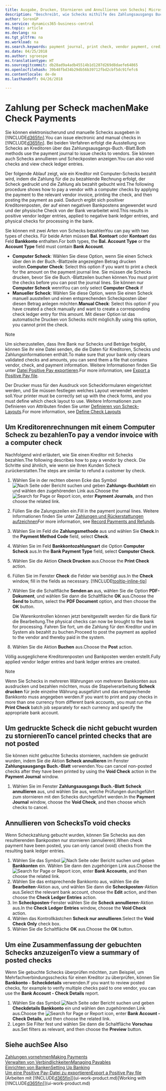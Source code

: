 ```yaml
---
title: Ausgabe, Drucken, Stornieren und Annullieren von Schecks| Microsoft Docs
description: "Beschreibt, wie Schecks mithilfe des Zahlungsausgangs Buch.-Blattes, ausgegeben, gedruckt oder annulliert werden oder wie Check-Sachposteneinträge in Business Central angezeigt werden."
author: SorenGP
ms.service: dynamics365-business-central
ms.topic: article
ms.devlang: na
ms.tgt_pltfrm: na
ms.workload: na
ms.search.keywords: payment journal, print check, vendor payment, creditor, debt, balance due, AP
ms.date: 04/25/2018
ms.author: sgroespe
ms.translationtype: HT
ms.sourcegitcommit: db28ad9a4adb45514b1d1287d269d8daefe64865
ms.openlocfilehash: 39b48fbd34b29db56b39712fbd2cbf5dc91fefc6
ms.contentlocale: de-de
ms.lasthandoff: 04/26/2018

---
```

# <a name="make-check-payments"></a><span data-ttu-id="2ac65-103">Zahlung per Scheck machen</span><span class="sxs-lookup"><span data-stu-id="2ac65-103">Make Check Payments</span></span>
<span data-ttu-id="2ac65-104">Sie können elektronischerund und manuelle Schecks ausgeben in [!INCLUDE[d365fin](includes/d365fin_md.md)].</span><span class="sxs-lookup"><span data-stu-id="2ac65-104">You can issue electronic and manual checks in [!INCLUDE[d365fin](includes/d365fin_md.md)].</span></span> <span data-ttu-id="2ac65-105">Bei beiden Verfahren erfolgt die Ausstellung von Schecks an Kreditoren über das Zahlungsausgangs-Buch.-Blatt.</span><span class="sxs-lookup"><span data-stu-id="2ac65-105">Both methods use the payment journal to issue checks to vendors.</span></span> <span data-ttu-id="2ac65-106">Sie können auch Schecks annullieren und Scheckposten anzeigen.</span><span class="sxs-lookup"><span data-stu-id="2ac65-106">You can also void checks and view check ledger entries.</span></span>

<span data-ttu-id="2ac65-107">Der folgende Ablauf zeigt, wie ein Kreditor mit Computer-Schecks bezahlt wird, indem die Zahlung für die zu bezahlende Rechnung erfolgt, der Scheck gedruckt und die Zahlung als bezahlt gebucht wird.</span><span class="sxs-lookup"><span data-stu-id="2ac65-107">The following procedure shows how to pay a vendor with a computer checks by applying the payment to the relevant vendor invoice, printing the check, and then posting the payment as paid.</span></span> <span data-ttu-id="2ac65-108">Dadurch ergibt sich positiver Kreditorenposten, der auf einen negativen Bankpostens angewendet wurd und der physische Check von der Bank verarbeitet wird.</span><span class="sxs-lookup"><span data-stu-id="2ac65-108">This results in positive vendor ledger entries, applied to negative bank ledger entries, and physical checks for processing in the bank.</span></span>

<span data-ttu-id="2ac65-109">Sie können mit zwei Arten von Schecks bezahlen</span><span class="sxs-lookup"><span data-stu-id="2ac65-109">You can pay with two types of checks.</span></span> <span data-ttu-id="2ac65-110">Für beide Arten müssen **Bal. Kontoart** oder **Kontoart** das Feld **Bankkonto** enthalten.</span><span class="sxs-lookup"><span data-stu-id="2ac65-110">For both types, the **Bal. Account Type** or the **Account Type** field must contain **Bank Account**.</span></span>

- <span data-ttu-id="2ac65-111">**Computer Scheck**: Wählen Sie diese Option, wenn Sie einen Scheck über den in der Buch.-Blattzeile angezeigten Betrag drucken wollen.</span><span class="sxs-lookup"><span data-stu-id="2ac65-111">**Computer Check**: Select this option if you want to print a check for the amount on the payment journal line.</span></span> <span data-ttu-id="2ac65-112">Sie müssen die Schecks drucken, bevor Sie die Buch.-Blattzeilen buchen können.</span><span class="sxs-lookup"><span data-stu-id="2ac65-112">You must print the checks before you can post the journal lines.</span></span> <span data-ttu-id="2ac65-113">Sie können nur **Computer Scheck** wenn</span><span class="sxs-lookup"><span data-stu-id="2ac65-113">You can only select **Computer Check** if</span></span>
- <span data-ttu-id="2ac65-114">**Manueller Scheck**: Wählen Sie diese Option, wenn Sie einen Scheck manuell ausstellen und einen entsprechenden Scheckposten über diesen Betrag anlegen möchten.</span><span class="sxs-lookup"><span data-stu-id="2ac65-114">**Manual Check**: Select this option if you have created a check manually and want to create a corresponding check ledger entry for this amount.</span></span> <span data-ttu-id="2ac65-115">Mit dieser Option ist das automatische Drucken von Schecks nicht möglich.</span><span class="sxs-lookup"><span data-stu-id="2ac65-115">By using this option, you cannot print the check.</span></span>

> [!NOTE]  
> <span data-ttu-id="2ac65-116">Um sicherzustellen, dass Ihre Bank nur Schecks und Beträge freigibt, können Sie ihr eine Datei senden, die die Daten für Kreditoren, Schecks und Zahlungsinformationen enthält.</span><span class="sxs-lookup"><span data-stu-id="2ac65-116">To make sure that your bank only clears validated checks and amounts, you can send them a file that contains vendor, check, and payment information.</span></span> <span data-ttu-id="2ac65-117">Weitere Informationen finden Sie unter [Datei Positive Pay exportieren](finance-how-positive-pay.md).</span><span class="sxs-lookup"><span data-stu-id="2ac65-117">For more information, see [Export a Positive Pay file](finance-how-positive-pay.md).</span></span>

<span data-ttu-id="2ac65-118">Der Drucker muss für den Ausdruck von Scheckformularen eingerichtet werden, und Sie müssen festlegen welches Layout verwendet werden soll.</span><span class="sxs-lookup"><span data-stu-id="2ac65-118">Your printer must be correctly set up with the check forms, and you must define which check layout to use.</span></span> <span data-ttu-id="2ac65-119">Weitere Informationen zum Definieren von Attributen finden Sie unter [Definieren von Scheck-Layouts](finance-how-define-check-layouts.md).</span><span class="sxs-lookup"><span data-stu-id="2ac65-119">For more information, see [Define Check Layouts](finance-how-define-check-layouts.md)</span></span>

## <a name="to-pay-a-vendor-invoice-with-a-computer-check"></a><span data-ttu-id="2ac65-120">Um Kreditorenrechnungen mit einem Computer Scheck zu bezahlen</span><span class="sxs-lookup"><span data-stu-id="2ac65-120">To pay a vendor invoice with a computer check</span></span>
<span data-ttu-id="2ac65-121">Nachfolgend wird erläutert, wie Sie einen Kreditor mit Schecks bezahlen.</span><span class="sxs-lookup"><span data-stu-id="2ac65-121">The following describes how to pay a vendor by check.</span></span> <span data-ttu-id="2ac65-122">Die Schritte sind ähnlich, wie wenn sie Ihren Kunden Scheck zurückerstatten.</span><span class="sxs-lookup"><span data-stu-id="2ac65-122">The steps are similar to refund a customer by check.</span></span>

1. <span data-ttu-id="2ac65-123">Wählen Sie in der rechten oberen Ecke das Symbol ![Nach Seite oder Bericht suchen](media/ui-search/search_small.png "Nach Seite oder Bericht suchen") und geben **Zahlungs-Buchblatt** ein und wählen den zugehörenden Link aus.</span><span class="sxs-lookup"><span data-stu-id="2ac65-123">Choose the ![Search for Page or Report](media/ui-search/search_small.png "Search for Page or Report icon") icon, enter **Payment Journals**, and then choose the related link.</span></span>
2. <span data-ttu-id="2ac65-124">Füllen Sie die Zalungszeilen ein.</span><span class="sxs-lookup"><span data-stu-id="2ac65-124">Fill in the payment journal lines.</span></span> <span data-ttu-id="2ac65-125">Weitere Informationen finden Sie unter [Zahlungen und Rückerstattungen aufzeichnen](payables-how-post-payments-refunds.md)</span><span class="sxs-lookup"><span data-stu-id="2ac65-125">For more information, see [Record Payments and Refunds](payables-how-post-payments-refunds.md).</span></span>
3. <span data-ttu-id="2ac65-126">Wählen Sie im Feld die **Zahlungsmethode** aus und wählen Sie **Check**.</span><span class="sxs-lookup"><span data-stu-id="2ac65-126">In the **Payment Method Code** field, select **Check**.</span></span>
4. <span data-ttu-id="2ac65-127">Wählen Sie im Feld **Bankkontozahlungsart** die Option **Computer Scheck** aus.</span><span class="sxs-lookup"><span data-stu-id="2ac65-127">In the **Bank Payment Type** field, select **Computer Check**.</span></span>
5. <span data-ttu-id="2ac65-128">Wählen Sie die Aktion **Check Drucken** aus.</span><span class="sxs-lookup"><span data-stu-id="2ac65-128">Choose the **Print Check** action.</span></span>
6. <span data-ttu-id="2ac65-129">Füllen Sie im Fenster **Check** die Felder wie benötigt aus.</span><span class="sxs-lookup"><span data-stu-id="2ac65-129">In the **Check** window, fill in the fields as necessary.</span></span> [!INCLUDE[tooltip-inline-tip](includes/tooltip-inline-tip_md.md)]
7. <span data-ttu-id="2ac65-130">Wählen Sie die Schaltfläche **Senden an** aus, wählen Sie die Option **PDF-Dokument**, und wählen Sie dann die Schaltfläche **OK** aus.</span><span class="sxs-lookup"><span data-stu-id="2ac65-130">Choose the **Send to** button, select the **PDF Document** option, and then choose the **OK** button.</span></span>

    <span data-ttu-id="2ac65-131">Die Warenkontrollen können jetzt bereitgestellt werden für die Bank für die Bearbeitung.</span><span class="sxs-lookup"><span data-stu-id="2ac65-131">The physical checks can now be brought to the bank for processing.</span></span> <span data-ttu-id="2ac65-132">Fahren Sie fort, um die Zahlung für den Kreditor und im System als bezahlt zu buchen.</span><span class="sxs-lookup"><span data-stu-id="2ac65-132">Proceed to post the payment as applied to the vendor and thereby paid in the system.</span></span>
8. <span data-ttu-id="2ac65-133">Wählen Sie die Aktion **Buchen** aus.</span><span class="sxs-lookup"><span data-stu-id="2ac65-133">Choose the **Post** action.</span></span>

<span data-ttu-id="2ac65-134">Völlig ausgeglichene Kreditorenposten und Bankposten werden erstellt.</span><span class="sxs-lookup"><span data-stu-id="2ac65-134">Fully applied vendor ledger entries and bank ledger entries are created.</span></span>

> [!NOTE]  
> <span data-ttu-id="2ac65-135">Wenn Sie Schecks in mehreren Währungen von mehreren Bankkonten aus ausdrucken und bezahlen möchten, muss die Stapelverarbeitung **Scheck drucken** für jede einzelne Währung ausgeführt und das entsprechende Bankkonto muss angegeben werden.</span><span class="sxs-lookup"><span data-stu-id="2ac65-135">If you want to print and pay checks in more than one currency from different bank accounts, you must run the **Print Check** batch job separately for each currency and specify the appropriate bank account.</span></span>

## <a name="to-cancel-printed-checks-that-are-not-posted"></a><span data-ttu-id="2ac65-136">Um gedruckte Scheck die nicht gebucht wurden zu stornieren</span><span class="sxs-lookup"><span data-stu-id="2ac65-136">To cancel printed checks that are not posted</span></span>
<span data-ttu-id="2ac65-137">Sie können nicht gebuchte Schecks stornieren, nachdem sie gedruckt wurden, indem Sie die Aktion **Scheck annullieren** im Fenster **Zahlungsausgangs Buch.-Blatt** verwenden.</span><span class="sxs-lookup"><span data-stu-id="2ac65-137">You can cancel non-posted checks after they have been printed by using the **Void Check** action in the **Payment Journal** window.</span></span>

1. <span data-ttu-id="2ac65-138">Wählen Sie im Fenster **Zahlungsausgangs Buch.-Blatt** **Scheck annullieren** aus, und wählen Sie aus, welche Prüfungen durchgeführt zum stornieren mit den Schecks durchgeführt werden.</span><span class="sxs-lookup"><span data-stu-id="2ac65-138">In the **Payment Journal** window, choose the **Void Check**, and then choose which checks to cancel.</span></span>

## <a name="to-void-checks"></a><span data-ttu-id="2ac65-139">Annullieren von Schecks</span><span class="sxs-lookup"><span data-stu-id="2ac65-139">To void checks</span></span>
<span data-ttu-id="2ac65-140">Wenn Scheckzahlung gebucht wurden, können Sie Schecks aus den resultierenden Bankposten nur stornieren (annulieren).</span><span class="sxs-lookup"><span data-stu-id="2ac65-140">When check payment have been posted, you can only cancel (void) checks from the resulting bank ledger entries.</span></span>

1. <span data-ttu-id="2ac65-141">Wählen Sie das Symbol ![Nach Seite oder Bericht suchen](media/ui-search/search_small.png "Nach Seite oder Bericht suchen") und geben **Bankkonten** ein. Wählen Sie dann den zugehörigen Link aus.</span><span class="sxs-lookup"><span data-stu-id="2ac65-141">Choose the ![Search for Page or Report](media/ui-search/search_small.png "Search for Page or Report icon") icon, enter **Bank Accounts**, and then choose the related link.</span></span>
2. <span data-ttu-id="2ac65-142">Wählen Sie das entsprechende Bankkonto aus, wählen Sie die **Bearbeiten**-Aktion aus, und wählen Sie dann die **Scheckposten**-Aktion aus.</span><span class="sxs-lookup"><span data-stu-id="2ac65-142">Select the relevant bank account, choose the **Edit** action, and then choose the **Check Ledger Entries** action.</span></span>
3. <span data-ttu-id="2ac65-143">Im **Scheckposten**-Fenster wählen Sie die **Scheck annullieren**-Aktion aus.</span><span class="sxs-lookup"><span data-stu-id="2ac65-143">In the **Check Ledger Entries** window, choose the **Void Check** action.</span></span>
4. <span data-ttu-id="2ac65-144">Wählen das Kontrollkästchen **Scheck nur annullieren**.</span><span class="sxs-lookup"><span data-stu-id="2ac65-144">Select the **Void Check Only** check box.</span></span>
5. <span data-ttu-id="2ac65-145">Wählen Sie die Schaltfläche **OK** aus.</span><span class="sxs-lookup"><span data-stu-id="2ac65-145">Choose the **OK** button.</span></span>

## <a name="to-view-a-summary-of-posted-checks"></a><span data-ttu-id="2ac65-146">Um eine Zusammenfassung der gebuchten Schecks anzuzeigen</span><span class="sxs-lookup"><span data-stu-id="2ac65-146">To view a summary of posted checks</span></span>
<span data-ttu-id="2ac65-147">Wenn Sie gebuchte Schecks überprüfen möchten, zum Beispiel, um Mehrfachverbindungsschecks für einen Kreditor zu überprüfen, können Sie **Bankkonto - Scheckdetails** verwenden.</span><span class="sxs-lookup"><span data-stu-id="2ac65-147">If you want to review posted checks, for example to verify multiple checks paid to one vendor, you can use the **Bank Account - Check Details** report.</span></span>
1. <span data-ttu-id="2ac65-148">Wählen Sie das Symbol ![Nach Seite oder Bericht suchen](media/ui-search/search_small.png "Nach Seite oder Bericht suchen") und geben **Checkdetails Bankkonto** ein und wählen den zugehörenden Link aus.</span><span class="sxs-lookup"><span data-stu-id="2ac65-148">Choose the ![Search for Page or Report](media/ui-search/search_small.png "Search for Page or Report icon") icon, enter **Bank Account - Check Details**, and then choose the related link.</span></span>
2. <span data-ttu-id="2ac65-149">Legen Sie Filter fest und wählen Sie dann die Schaltfläche **Vorschau** aus.</span><span class="sxs-lookup"><span data-stu-id="2ac65-149">Set filters as relevant, and then choose the **Preview** button.</span></span>

## <a name="see-also"></a><span data-ttu-id="2ac65-150">Siehe auch</span><span class="sxs-lookup"><span data-stu-id="2ac65-150">See Also</span></span>
[<span data-ttu-id="2ac65-151">Zahlungen vornehmen</span><span class="sxs-lookup"><span data-stu-id="2ac65-151">Making Payments</span></span>](payables-make-payments.md)  
[<span data-ttu-id="2ac65-152">Verwalten von Verbindlichkeiten</span><span class="sxs-lookup"><span data-stu-id="2ac65-152">Managing Payables</span></span>](payables-manage-payables.md)  
[<span data-ttu-id="2ac65-153">Einrichten von Banken</span><span class="sxs-lookup"><span data-stu-id="2ac65-153">Setting Up Banking</span></span>](bank-setup-banking.md)  
[<span data-ttu-id="2ac65-154">Um eine Positive Pay-Datei zu exportieren</span><span class="sxs-lookup"><span data-stu-id="2ac65-154">Export a Positive Pay file</span></span>](finance-how-positive-pay.md)  
<span data-ttu-id="2ac65-155">[Arbeiten mit [!INCLUDE[d365fin](includes/d365fin_md.md)]](ui-work-product.md)</span><span class="sxs-lookup"><span data-stu-id="2ac65-155">[Working with [!INCLUDE[d365fin](includes/d365fin_md.md)]](ui-work-product.md)</span></span>  

